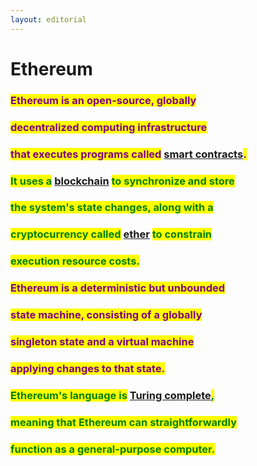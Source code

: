 ```yaml
---
layout: editorial
---
```


# Ethereum

### <mark style="color:purple;">Ethereum is an open-source, globally</mark>&#x20;

### <mark style="color:purple;">decentralized computing infrastructure</mark>&#x20;

### <mark style="color:purple;">that executes programs called</mark> [smart contracts](../../smart-contracts.md)<mark style="color:purple;">.</mark>&#x20;

<mark style="color:purple;"></mark>

### <mark style="color:green;">It uses a</mark> [blockchain](../../blockchains.md) <mark style="color:purple;"></mark> <mark style="color:green;">to synchronize and store</mark>&#x20;

### <mark style="color:green;">the system's state changes, along with a</mark>&#x20;

### <mark style="color:green;">cryptocurrency called</mark> [ether](../ether.md) <mark style="color:green;">to constrain</mark>&#x20;

### <mark style="color:green;">execution resource costs.</mark>

<mark style="color:green;"></mark>

### <mark style="color:purple;">Ethereum is a deterministic but unbounded</mark>&#x20;

### <mark style="color:purple;">state machine, consisting of a globally</mark>&#x20;

### <mark style="color:purple;">singleton state and a virtual machine</mark>&#x20;

### <mark style="color:purple;">applying changes to that state.</mark>

<mark style="color:purple;"></mark>

### <mark style="color:green;">Ethereum's language is</mark> [Turing complete](../../../../algorithms/turing-completeness.md)<mark style="color:green;">,</mark>&#x20;

### <mark style="color:green;">meaning that Ethereum can straightforwardly</mark>&#x20;

### <mark style="color:green;">function as a general-purpose computer.</mark>


